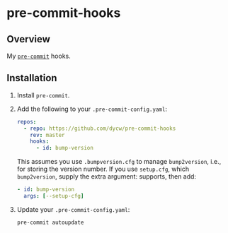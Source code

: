 # pre-commit-hooks

## Overview

My [`pre-commit`](https://pre-commit.com/) hooks.

## Installation

1. Install `pre-commit`.

1. Add the following to your `.pre-commit-config.yaml`:

   ```yaml
   repos:
     - repo: https://github.com/dycw/pre-commit-hooks
       rev: master
       hooks:
         - id: bump-version
   ```

   This assumes you use `.bumpversion.cfg` to manage `bump2version`, i.e., for
   storing the version number. If you use `setup.cfg`, which `bump2version`,
   supply the extra argument:
   supports, then add:

   ```yaml
   - id: bump-version
     args: [--setup-cfg]
   ```

1. Update your `.pre-commit-config.yaml`:

   ```bash
   pre-commit autoupdate
   ```
